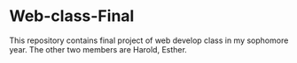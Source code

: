 # Web-class-Final
This repository contains final project of web develop class in my sophomore year. The other two members are Harold, Esther.
